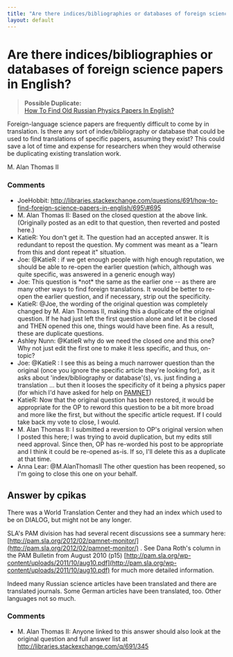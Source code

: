 ```yaml
---
title: "Are there indices/bibliographies or databases of foreign science papers in English?"
layout: default
---
```

Are there indices/bibliographies or databases of foreign science papers in English?
=====================
> **Possible Duplicate:**\
>  [How To Find Old Russian Physics Papers In
> English?](http://libraries.stackexchange.com/questions/691/how-to-find-old-russian-physics-papers-in-english)

Foreign-language science papers are frequently difficult to come by in
translation. Is there any sort of index/bibliography or database that
could be used to find translations of specific papers, assuming they
exist? This could save a lot of time and expense for researchers when
they would otherwise be duplicating existing translation work.

M. Alan Thomas II

### Comments ###
* JoeHobbit: http://libraries.stackexchange.com/questions/691/how-to-find-foreign-science-papers-in-english/695\#695
* M. Alan Thomas II: Based on the closed question at the above link. (Originally posted as an
edit to that question, then reverted and posted here.)
* KatieR: You don't get it. The question had an accepted answer. It is redundant
to repost the question. My comment was meant as a "learn from this and
dont repeat it" situation.
* Joe: @KatieR : if we get enough people with high enough reputation, we should
be able to re-open the earlier question (which, although was quite
specific, was answered in a generic enough way)
* Joe: This question is \*not\* the same as the earlier one -- as there are
many other ways to find foreign translations. It would be better to
re-open the earlier question, and if necessary, strip out the
specificity.
* KatieR: @Joe, the wording of the original question was completely changed by M.
Alan Thomas II, making this a duplicate of the original question. If he
had just left the first question alone and let it be closed and THEN
opened this one, things would have been fine. As a result, these are
duplicate questions.
* Ashley Nunn: @KatieR why do we need the closed one and this one? Why not just edit
the first one to make it less specific, and thus, on-topic?
* Joe: @KatieR : I see this as being a much narrower question than the original
(once you ignore the specific article they're looking for), as it asks
about 'index/bibliography or database'(s), vs. just finding a
translation ... but then it looses the specificity of it being a physics
paper (for which I'd have asked for help on
[PAMNET](https://listserv.nd.edu/cgi-bin/wa?A0=PAMNET))
* KatieR: Now that the original question has been restored, it would be
appropriate for the OP to reword this question to be a bit more broad
and more like the first, but without the specific article request. If I
could take back my vote to close, I would.
* M. Alan Thomas II: I submitted a reversion to OP's original version when I posted this
here; I was trying to avoid duplication, but my edits still need
approval. Since then, OP has re-worded his post to be appropriate and I
think it could be re-opened as-is. If so, I'll delete this as a
duplicate at that time.
* Anna Lear: @M.AlanThomasII The other question has been reopened, so I'm going to
close this one on your behalf.


Answer by cpikas
----------------
There was a World Translation Center and they had an index which used to
be on DIALOG, but might not be any longer.

SLA's PAM division has had several recent discussions see a summary
here:
[http://pam.sla.org/2012/02/pamnet-monitor/](http://pam.sla.org/2012/02/pamnet-monitor/)
. See Dana Roth's column in the PAM Bulletin from August 2010 (p15)
[http://pam.sla.org/wp-content/uploads/2011/10/aug10.pdf](http://pam.sla.org/wp-content/uploads/2011/10/aug10.pdf)
for much more detailed information.

Indeed many Russian science articles have been translated and there are
translated journals. Some German articles have been translated, too.
Other languages not so much.

### Comments ###
* M. Alan Thomas II: Anyone linked to this answer should also look at the original question
and full answer list at http://libraries.stackexchange.com/q/691/345

